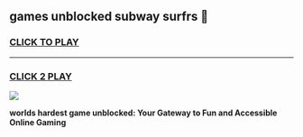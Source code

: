 
## games unblocked subway surfrs 👋
<h3>
<a href="https://premium.freeplayer.one?title=games_unblocked_subway_surfrs&ref=13F">CLICK TO PLAY</a></h3>
<hr>

<h3>
<a href="https://premium.freeplayer.one?title=games_unblocked_subway_surfrs&ref=13F">CLICK 2 PLAY</a>
  
</h3>

<a href="https://premium.freeplayer.one?title=games_unblocked_subway_surfrs&ref=12F/"><img src="https://clearcache.store/games.png"></a>


**worlds hardest game unblocked: Your Gateway to Fun and Accessible Online Gaming**
